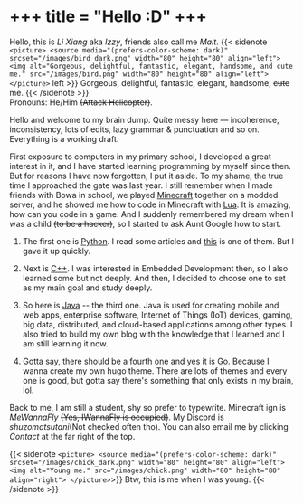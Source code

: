 +++
title = "Hello :D"
+++
=======
Hello, this is *Li Xiang* aka *Izzy*, friends also call me *Malt*.
{{< sidenote `
<picture>
  <source media="(prefers-color-scheme: dark)" srcset="/images/bird_dark.png" width="80" height="80" align="left">
  <img alt="Gorgeous, delightful, fantastic, elegant, handsome, and cute me." src="/images/bird.png" width="80" height="80" align="left">
</picture>
` left >}}
Gorgeous, delightful, fantastic, elegant, handsome, ~~cute~~ me.
{{< /sidenote >}}  
Pronouns: He/Him ~~(Attack Helicopter)~~.

Hello and welcome to my brain dump. Quite messy here — incoherence, inconsistency, lots of edits, lazy grammar & punctuation and so on. Everything is a working draft.

First exposure to computers in my primary school, I developed a great interest in it, and I have started learning programming by myself since then. But for reasons I have now forgotten, I put it aside. To my shame, the true time I approached the gate was last year. I still remember when I made friends with Bowa in school, we played [Minecraft](https://www.minecraft.net "Sandbox Survival, Adventure
Single-player + Multiplayer") together on a modded server, and he showed me how to code in Minecraft with [Lua](https://www.lua.org). It is amazing, how can you code in a game. And I suddenly remembered my dream when I was a child ~~(to be a hacker)~~, so I started
to ask Aunt Google how to start. 

1. The first one is [Python](https://www.python.org "Python is a programming language that lets you work quickly
and integrate systems more effectively."). I read some articles and [this](https://www.geeksforgeeks.org/reasons-why-you-should-learn-python "12 Reasons Why You Should Learn Python") is one of them. But I gave it up quickly.

2. Next is [C++](https://isocpp.org). I was interested in Embedded Development then, so I also learned some but not deeply. And then, I decided to choose one to set as my main goal and study deeply.

3. So here is [Java](https://www.java.com) -- the third one. Java is used for creating mobile and web apps, enterprise software, Internet of Things (IoT) devices, gaming, big data, distributed, and cloud-based applications among other types. I also tried to build my own blog with the knowledge that I learned and I am still learning it now.

4. Gotta say, there should be a fourth one and yes it is [Go](https://go.dev "Build simple, secure, scalable systems with Go"). Because I wanna create my own hugo theme. There are lots of themes and every one is good, but gotta say there's something that only exists in my brain, lol.

Back to me, I am still a student, shy so prefer to typewrite. Minecraft ign is *MeWannaFly* ~~(Yes, IWannaFly is occupied)~~. My Discord is *shuzomatsutani*(Not checked often tho). You can also email me by clicking *Contact* at the far right of the top.

{{< sidenote `
<picture>
  <source media="(prefers-color-scheme: dark)" srcset="/images/chick_dark.png" width="80" height="80" align="left">
  <img alt="Young me." src="/images/chick.png" width="80" height="80" align="right">
</picture>
`>}}
Btw, this is me when I was young.
{{< /sidenote >}}
